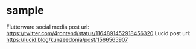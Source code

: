 # sample
Flutterware social media post url: https://twitter.com/4rontend/status/1164891452918456320
Lucid post url: https://lucid.blog/kunzeedonia/post/1566565907
